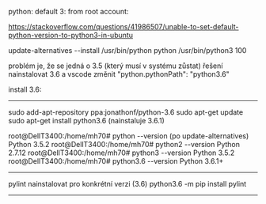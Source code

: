 python:
default 3:
from root account:

https://stackoverflow.com/questions/41986507/unable-to-set-default-python-version-to-python3-in-ubuntu

update-alternatives --install /usr/bin/python python /usr/bin/python3 100

problém je, že se jedná o 3.5 (který musí v systému zůstat)
řešení nainstalovat 3.6 a vscode změnit "python.pythonPath": "python3.6"

install 3.6:
***

sudo add-apt-repository ppa:jonathonf/python-3.6
sudo apt-get update
sudo apt-get install python3.6  (nainstaluje 3.6.1)


root@DellT3400:/home/mh70# python --version (po update-alternatives)
Python 3.5.2
root@DellT3400:/home/mh70# python2 --version
Python 2.7.12
root@DellT3400:/home/mh70# python3 --version
Python 3.5.2
root@DellT3400:/home/mh70# python3.6 --version
Python 3.6.1+

***
pylint nainstalovat pro konkrétní verzi (3.6)
python3.6 -m pip install pylint

***
